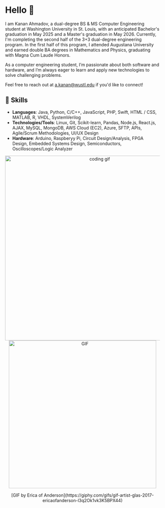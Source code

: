 # Hello 👋

I am Kanan Ahmadov, a dual-degree BS & MS Computer Engineering student at Washington University in St. Louis, with an anticipated Bachelor's graduation in May 2025 and a Master's graduation in May 2026. Currently, I'm completing the second half of the 3+3 dual-degree engineering program. In the first half of this program, I attended Augustana University and earned double BA degrees in Mathematics and Physics, graduating with Magna Cum Laude Honors.

As a computer engineering student, I’m passionate about both software and hardware, and I’m always eager to learn and apply new technologies to solve challenging problems.

Feel free to reach out at a.kanan@wustl.edu if you'd like to connect!

## 🌟 Skills
- **Languages**: Java, Python, C/C++, JavaScript, PHP, Swift, HTML / CSS, MATLAB, R, VHDL, SystemVerilog
- **Technologies/Tools**: Linux, Git, Scikit-learn, Pandas, Node.js, React.js, AJAX, MySQL, MongoDB, AWS Cloud (EC2), Azure, SFTP, APIs, Agile/Scrum Methodologies, UI/UX Design
- **Hardware**: Arduino, Raspberyy Pi, Circuit Design/Analysis, FPGA Design, Embedded Systems Design, Semiconductors, Oscilloscopes/Logic Analyzer

<div align="center">
  <img src="https://media.giphy.com/media/3o7aD2d7hy9ktXNDP2/giphy.gif" alt="coding gif" width="600">
</div>

<div align="center">
  <img src="https://media.giphy.com/media/l3q2Ok1vk3K5BPX44/giphy.gif" width="480" height="480" alt="GIF">
</div>

<p align="center">
  [GIF by Erica of Anderson](https://giphy.com/gifs/gif-artist-glas-2017-ericaofanderson-l3q2Ok1vk3K5BPX44)
</p>
